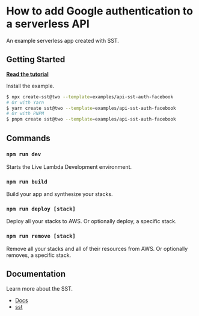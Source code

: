 # How to add Google authentication to a serverless API

An example serverless app created with SST.

## Getting Started

[**Read the tutorial**](https://sst.dev/examples/how-to-add-facebook-login-to-your-sst-apps.html)

Install the example.

```bash
$ npx create-sst@two --template=examples/api-sst-auth-facebook
# Or with Yarn
$ yarn create sst@two --template=examples/api-sst-auth-facebook
# Or with PNPM
$ pnpm create sst@two --template=examples/api-sst-auth-facebook
```

## Commands

### `npm run dev`

Starts the Live Lambda Development environment.

### `npm run build`

Build your app and synthesize your stacks.

### `npm run deploy [stack]`

Deploy all your stacks to AWS. Or optionally deploy, a specific stack.

### `npm run remove [stack]`

Remove all your stacks and all of their resources from AWS. Or optionally removes, a specific stack.

## Documentation

Learn more about the SST.

- [Docs](https://docs.sst.dev/)
- [sst](https://docs.sst.dev/packages/sst)
